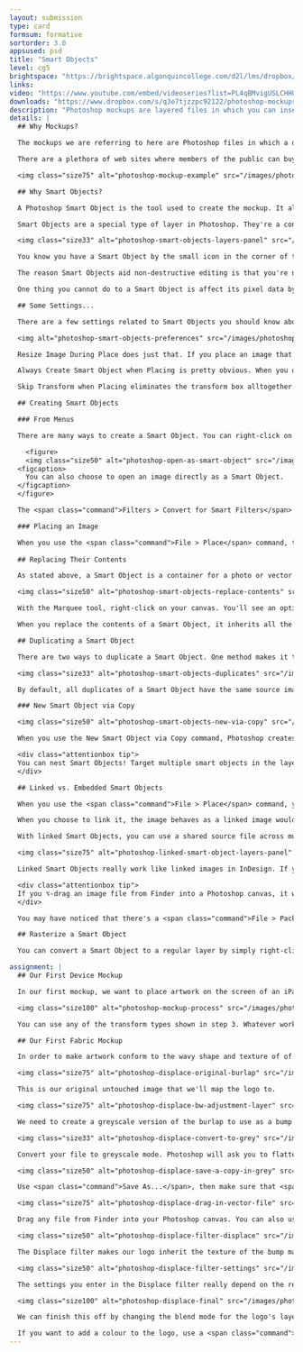 ```yaml
---
layout: submission
type: card
formsum: formative
sortorder: 3.0
appsused: psd
title: "Smart Objects"
level: cg5
brightspace: "https://brightspace.algonquincollege.com/d2l/lms/dropbox/user/folder_submit_files.d2l?db=86521&grpid=0&isprv=0&bp=0&ou=92682"
links: 
video: "https://www.youtube.com/embed/videoseries?list=PL4qBMvigUSLCHHO2khLLnHHSvukoas8Y6"
downloads: "https://www.dropbox.com/s/q3e7tjzzpc92122/photoshop-mockups.zip?dl=1"
description: "Photoshop mockups are layered files in which you can insert an image of a portfolio piece to show it in its natural environment."
details: | 
  ## Why Mockups?

  The mockups we are referring to here are Photoshop files in which a designer can place their portfolio pieces so they become part of a photograph. They feature your portfolio piece in its natural environment as if it were in daily use.

  There are a plethora of web sites where members of the public can buy templated design solutions, be they brochure or web site templates. You should treat these sites as a source of competition for designers everywhere. What they shouldn't be is a source of graphics for us, designers. We need to be the ones <i>making</i> (and maybe selling) the mockups, not <i>buying</i> them.

  <img class="size75" alt="photoshop-mockup-example" src="/images/photoshop-mockups/photoshop-mockup-example.jpg">

  ## Why Smart Objects?

  A Photoshop Smart Object is the tool used to create the mockup. It allows for the seamless swapping of artwork, while all the transformations, masks and effects are maintained.

  Smart Objects are a special type of layer in Photoshop. They're a container for the original image (or images!). The image can be a photo, vector content or even text. The goals of Smart Objects are to ensure non-destructive editing, to assist team work and to edit duplicate layers simultaneously.

  <img class="size33" alt="photoshop-smart-objects-layers-panel" src="/images/photoshop-smart-objects/photoshop-smart-objects-layers-panel.jpg">

  You know you have a Smart Object by the small icon in the corner of the layer's main icon. There's a chain-link icon for Linked Smart Objects and a page icon for Embedded Smart Objects.

  The reason Smart Objects aid non-destructive editing is that you're not really affecting the pixel data. See, if you scale a Smart Object, you're not really scaling the image. You're scaling an image of the original art. This means that you could scale it up and down repeatedly without damaging the original image's pixels.

  One thing you cannot do to a Smart Object is affect its pixel data by painting in any way.

  ## Some Settings...

  There are a few settings related to Smart Objects you should know about. Go <span class="command">Photoshop > Preferences > General</span> to find these settings.

  <img alt="photoshop-smart-objects-preferences" src="/images/photoshop-smart-objects/photoshop-smart-objects-preferences.jpg">

  Resize Image During Place does just that. If you place an image that's larger than your current canvas, it will resize it to fit the canvas. This prevents a gigantic image's tranform box from being way off screen.

  Always Create Smart Object when Placing is pretty obvious. When you use the <span class="command">File > Place</span> command, the resulting layer is a Smart Object.

  Skip Transform when Placing eliminates the transform box alltogether. You can always envoke the Tranform box with <span class="command">⌘-T</span> if you want to scale your placed Smart Object.

  ## Creating Smart Objects

  ### From Menus

  There are many ways to create a Smart Object. You can right-click on any layer's name and choose <span class="command">Convert to Smart Object</span>. You can also go <span class="command">Layers > Smart Objects > Convert to Smart Object</span>. These commands are both the same. You can also get to the command from the Layers panel menu.

    <figure>
    <img class="size50" alt="photoshop-open-as-smart-object" src="/images/photoshop-smart-objects/photoshop-open-as-smart-object.jpg">
  <figcaption>
    You can also choose to open an image directly as a Smart Object.
  </figcaption>
  </figure>

  The <span class="command">Filters > Convert for Smart Filters</span> command makes a Smart Object too. So really, they're not Smart Filters. They're normal filters being applied to the Smart Object. Either way, this makes it that any filters you apply to a Smart Object are non-distructive. They are applied to an image of the photo; not the original photo.

  ### Placing an Image

  When you use the <span class="command">File > Place</span> command, the placed image is a Smart Object. It's usually best to place .PSD files beccause they have layers. If you place a JPEG, then you do edits that have layers, you need to flatten them every time.
    
  ## Replacing Their Contents

  As stated above, a Smart Object is a container for a photo or vector art. Well, if it's a container, it stands to reason that we can replace the contents of that container.

  <img class="size50" alt="photoshop-smart-objects-replace-contents" src="/images/photoshop-smart-objects/photoshop-smart-objects-replace-contents.jpg">

  With the Marquee tool, right-click on your canvas. You'll see an option for <span class="command">Replace Contents...</span>. You can also access this command by right-clicking on the layer and from the <span class="command">Layers > Smart Objects</span> menu.

  When you replace the contents of a Smart Object, it inherits all the transformations and effects you had previously applied. This is really one of the big benefits of Smart Objects.

  ## Duplicating a Smart Object

  There are two ways to duplicate a Smart Object. One method makes it that all instances of the Smart Object have one source image. The second method creates a whole new Smart Object, with no relationship to the first.

  <img class="size33" alt="photoshop-smart-objects-duplicates" src="/images/photoshop-smart-objects/photoshop-smart-objects-duplicates.jpg">

  By default, all duplicates of a Smart Object have the same source image inside them. When you edit one, all copies reflect the edit. In the image above, I added a mask to one of the layers. The other layer got the mask automatically.

  ### New Smart Object via Copy

  <img class="size50" alt="photoshop-smart-objects-new-via-copy" src="/images/photoshop-smart-objects/photoshop-smart-objects-new-via-copy.jpg">

  When you use the New Smart Object via Copy command, Photoshop creates a separate instance of the Smart Object, which doesn't affect any others.

  <div class="attentionbox tip">
  You can nest Smart Objects! Target multiple smart objects in the layers panel. Right-click on them, then choose Convert to Smart Object. Now you have multiple smart objects inside a single smart object.
  </div>

  ## Linked vs. Embedded Smart Objects

  When you use the <span class="command">File > Place</span> command, you have two choices. You can choose <span class="command">Linked</span> or <span class="command">Embedded</span>. When you choose to embed, the image becomes part of your Photoshop file.

  When you choose to link it, the image behaves as a linked image would in InDesign. There's a link relationship between the main file and the linked file on your computer. The contents of a linked Smart Object are referenced from external image files.

  With linked Smart Objects, you can use a shared source file across multiple Photoshop documents. This is great for working in teams. Imagine three designers each working on files A, B and C, wich each have file D linked to them. When D is edited, it updates in A, B and C like magic. Really. Magic. *Adobe Magic*.

  <img class="size75" alt="photoshop-linked-smart-object-layers-panel" src="/images/photoshop-smart-objects/photoshop-linked-smart-object-layers-panel.jpg">

  Linked Smart Objects really work like linked images in InDesign. If you edit the linked image, it updates in the parent file. Beware! If you move, rename or delete the linked file in Finder, the host file can lose track of it.

  <div class="attentionbox tip">
  If you ⌥-drag an image file from Finder into a Photoshop canvas, it will automatically become a Linked Smart Object.
  </div>

  You may have noticed that there's a <span class="command">File > Package</span> command in Photoshop. The function is used to package linked Smart Objects, just like the Package function works in InDesign. And that's all it's good for. It doesn't package fonts or anything else.

  ## Rasterize a Smart Object

  You can convert a Smart Object to a regular layer by simply right-clicking on it in the layers panel, then choosing <span class="command">Rasterize Layer</span>. As usual, this command is also available from the Layer menu, or with a right-click while using the Marquee tool. Once you've done so, the layer's tranformations become destructive.

assignment: |
  ## Our First Device Mockup

  In our first mockup, we want to place artwork on the screen of an iPad. We have the photo of the iPad, then we have a separate .psd of a poster we've designed. To place artwork on a device screen, follow the steps below.

  <img class="size100" alt="photoshop-mockup-process" src="/images/photoshop-mockups/photoshop-mockup-process.jpg">

  You can use any of the transform types shown in step 3. Whatever works for your circumstances. In step #5, you should detach the mask from the image by deactivating the chain-link icon in the Layers panel. This allows us to move the artwork separately inside the mask for proper positioning.

  ## Our First Fabric Mockup

  In order to make artwork conform to the wavy shape and texture of of a fabric, we need to use Photoshop's Displace filter.

  <img class="size75" alt="photoshop-displace-original-burlap" src="/images/photoshop-mockups/displace/photoshop-displace-original-burlap.jpg">

  This is our original untouched image that we'll map the logo to.

  <img class="size75" alt="photoshop-displace-bw-adjustment-layer" src="/images/photoshop-mockups/displace/photoshop-displace-bw-adjustment-layer.jpg">

  We need to create a greyscale version of the burlap to use as a bump map. The best way to do this is to create a Black and White Adjustment Layer. Usually the Infrared setting gives you the highest contrast. If it doesn't work for you, choose another preset. We're looking for the whitest whites and the darkest blacks possible.

  <img class="size33" alt="photoshop-displace-convert-to-grey" src="/images/photoshop-mockups/displace/photoshop-displace-convert-to-grey.jpg">

  Convert your file to greyscale mode. Photoshop will ask you to flatten layers and discard colours. It's all good. We're going to discard these changes anyways.

  <img class="size50" alt="photoshop-displace-save-a-copy-in-grey" src="/images/photoshop-mockups/displace/photoshop-displace-save-a-copy-in-grey.jpg">

  Use <span class="command">Save As...</span>, then make sure that <span class="command">As a Copy</span> is checked so that it spawns a second copy of the file. This will leave the original file untouched. We wouldn't want to convert our original file. Once you've done this, undo back to the colour version of the file.

  <img class="size75" alt="photoshop-displace-drag-in-vector-file" src="/images/photoshop-mockups/displace/photoshop-displace-drag-in-vector-file.jpg">

  Drag any file from Finder into your Photoshop canvas. You can also use <span class="command">File > Place Embedded...</span> to import artwork to map to the background texture. Either way, these methods create a Smart Object.

  <img class="size50" alt="photoshop-displace-filter-displace" src="/images/photoshop-mockups/displace/photoshop-displace-filter-displace.jpg">

  The Displace filter makes our logo inherit the texture of the bump map we give it.

  <img class="size50" alt="photoshop-displace-filter-settings" src="/images/photoshop-mockups/displace/photoshop-displace-filter-settings.jpg">

  The settings you enter in the Displace filter really depend on the resoution of your file. Notice that the number doesn't even have a unit of measure. It's not pixels or percent. We're going ol' school here. Giv'er a number. Take a guess. This is exactly why we're using a Smart Object. It allows us to go back into the settings to make the effect look just right.

  <img class="size100" alt="photoshop-displace-final" src="/images/photoshop-mockups/displace/photoshop-displace-final.jpg">

  We can finish this off by changing the blend mode for the logo's layer. In this case, the logo's black on a lighter backgroud, so the Overlay blend mode works pretty well.

  If you want to add a colour to the logo, use a <span class="command">Colour Overlay</span> Layer Effect.
---
```

